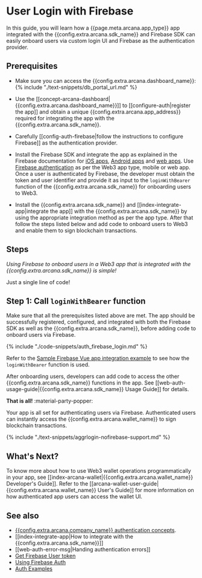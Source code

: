 # User Login with Firebase

In this guide, you will learn how a {{page.meta.arcana.app_type}} app integrated with the {{config.extra.arcana.sdk_name}} and Firebase SDK can easily onboard users via custom login UI and Firebase as the authentication provider.

## Prerequisites

* Make sure you can access the {{config.extra.arcana.dashboard_name}}: {% include "./text-snippets/db_portal_url.md" %}

* Use the [[concept-arcana-dashboard| {{config.extra.arcana.dashboard_name}}]] to [[configure-auth|register the app]] and obtain a unique {{config.extra.arcana.app_address}} required for integrating the app with the {{config.extra.arcana.sdk_name}}.

* Carefully [[config-auth-firebase|follow the instructions to configure Firebase]] as the authentication provider.

* Install the Firebase SDK and integrate the app as explained in the Firebase documentation for [iOS apps](https://firebase.google.com/docs/ios/setup), [Android apps](https://firebase.google.com/docs/android/setup) and [web apps](https://firebase.google.com/docs/web/setup). Use [Firebase authentication](https://firebase.google.com/docs/auth) as per the Web3 app type, mobile or web app. Once a user is authenticated by Firebase, the developer must obtain the token and user identifier and provide it as input to the `loginWithBearer` function of the {{config.extra.arcana.sdk_name}} for onboarding users to Web3.
  
* Install the {{config.extra.arcana.sdk_name}} and [[index-integrate-app|integrate the app]] with the {{config.extra.arcana.sdk_name}} by using the appropriate integration method as per the app type. After that follow the steps listed below and add code to onboard users to Web3 and enable them to sign blockchain transactions.
    
## Steps

*Using Firebase to onboard users in a Web3 app that is integrated with the {{config.extra.arcana.sdk_name}} is simple!*

Just a single line of code!

## Step 1: Call `loginWithBearer` function

Make sure that all the prerequisites listed above are met. The app should be successfully registered, configured, and integrated with both the Firebase SDK as well as the {{config.extra.arcana.sdk_name}}, before adding code to onboard users via Firebase.

{% include "./code-snippets/auth_firebase_login.md" %}

Refer to the [Sample Firebase Vue app integration example](https://github.com/arcana-network/auth-examples) to see how the `loginWithBearer` function is used.

After onboarding users, developers can add code to access the other {{config.extra.arcana.sdk_name}} functions in the app. See [[web-auth-usage-guide|{{config.extra.arcana.sdk_name}} Usage Guide]] for details.

**That is all!**  :material-party-popper:

Your app is all set for authenticating users via Firebase. Authenticated users can instantly access the {{config.extra.arcana.wallet_name}} to sign blockchain transactions.

{% include "./text-snippets/aggrlogin-nofirebase-support.md" %}

## What's Next?

To know more about how to use Web3 wallet operations programmatically in your app, see [[index-arcana-wallet|{{config.extra.arcana.wallet_name}} Developer's Guide]]. Refer to the [[arcana-wallet-user-guide|{{config.extra.arcana.wallet_name}} User's Guide]] for more information on how authenticated app users can access the wallet UI.

## See also

* [{{config.extra.arcana.company_name}} authentication concepts]({{page.meta.arcana.root_rel_path}}/concepts/authtype/arcanaauth.md).
* [[index-integrate-app|How to integrate with the {{config.extra.arcana.sdk_name}}]]
* [[web-auth-error-msg|Handing authentication errors]]
* [Get Firebase User token](https://firebase.google.com/docs/reference/js/auth.user.md#usergetidtoken)
* [Using Firebase Auth](https://firebase.google.com/docs/auth)
* [Auth Examples](https://github.com/arcana-network/auth-examples)
